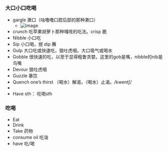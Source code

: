 ### 大口小口吃喝
- gargle 漱口（咕噜噜口腔后部的那种漱口）
  - ![image](https://github.com/user-attachments/assets/d0bdd0e2-e47b-4623-9b6e-16dfd8177d70)
- crunch 吃苹果胡萝卜那种嘎吱的吃法。crisp 脆
- Nibble 小口吃
- Sip 小口喝，抿 dip 蘸
- Gulp 大口吃或快速吃，狼吐虎咽。大口吸气或喝水
- Gobble 很快速的吃，以至于显得粗鲁贪婪。这里的gob是嘴，nibble的nib是鸟嘴
- Devour 狼吐虎咽
- Guzzle 暴饮
- Quench one’s thirst （喝水）解渴，（喝水）止渴。/kwentʃ/
-
- Have sth： 吃喝sth

### 吃喝
- Eat
- Drink
- Take 药物
- consume oil 吃油
- have 吃/喝
